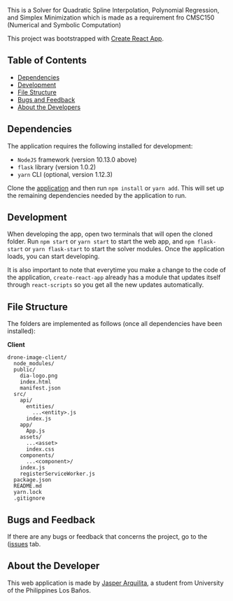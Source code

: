 This is a Solver for Quadratic Spline Interpolation, Polynomial Regression, and Simplex Minimization which is made as a requirement fro CMSC150 (Numerical and Symbolic Computation)

This project was bootstrapped with [Create React App](https://github.com/facebookincubator/create-react-app).

## Table of Contents

- [Dependencies](#dependencies)
- [Development](#development)
- [File Structure](#file-structure)
- [Bugs and Feedback](#bugs-and-feedback)
- [About the Developers](#about-the-developers)

## Dependencies

The application requires the following installed for development:

* `NodeJS` framework (version 10.13.0 above)
* `flask` library (version 1.0.2)
* `yarn` CLI (optional, version 1.12.3)

Clone the [application](https://github.com/jasarqui/150-Solver-and-Optimizer) and then run `npm install` or `yarn add`. This will set up the remaining dependencies needed by the application to run.

## Development

When developing the app, open two terminals that will open the cloned folder. Run `npm start` or `yarn start` to start the web app, and `npm flask-start` or `yarn flask-start` to start the solver modules. Once the application loads, you can start developing.

It is also important to note that everytime you make a change to the code of the application, `create-react-app` already has a module that updates itself through `react-scripts` so you get all the new updates automatically.


## File Structure

The folders are implemented as follows (once all dependencies have been installed):

<strong>Client</strong>

```
drone-image-client/
  node_modules/
  public/
    dia-logo.png
    index.html
    manifest.json
  src/
    api/
      entities/
        ...<entity>.js
      index.js
    app/
      App.js
    assets/
      ...<asset>
      index.css
    components/
      ...<component>/
    index.js
    registerServiceWorker.js
  package.json
  README.md
  yarn.lock
  .gitignore
```

## Bugs and Feedback

If there are any bugs or feedback that concerns the project, go to the ([issues](hhttps://github.com/jasarqui/150-Solver-and-Optimizer/issues) tab.


## About the Developer

This web application is made by [Jasper Arquilita](https://github.com/jasarqui), a student from University of the Philippines Los Baños.
